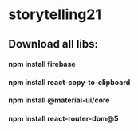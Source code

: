 # storytelling21

## Download all libs:

#### npm install firebase
#### npm install react-copy-to-clipboard
#### npm install @material-ui/core
#### npm install react-router-dom@5

